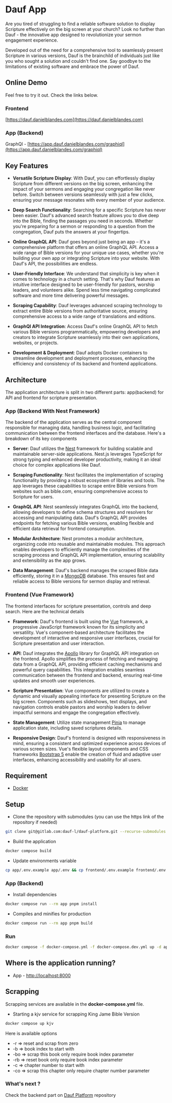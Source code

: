 # Dauf App

Are you tired of struggling to find a reliable software solution to display Scripture effectively on the big screen at
your church? Look no further than Dauf - the innovative app designed to revolutionize your sermon engagement experience.

Developed out of the need for a comprehensive tool to seamlessly present Scripture in various versions, Dauf is the
brainchild of individuals just like you who sought a solution and couldn't find one. Say goodbye to the limitations of
existing software and embrace the power of Dauf.

## Online Demo

Feel free to try it out. Check the links below.

### Frontend

[https://dauf.danielblandes.com](https://dauf.danielblandes.com)

### App (Backend)

GraphQl - [https://app.dauf.danielblandes.com/graphiql](https://app.dauf.danielblandes.com/graphiql)

## Key Features

- **Versatile Scripture Display**: With Dauf, you can effortlessly display Scripture from different versions on the big
  screen, enhancing the impact of your sermons and engaging your congregation like never before. Switch between versions
  seamlessly with just a few clicks, ensuring your message resonates with every member of your audience.

- **Deep Search Functionality**: Searching for a specific Scripture has never been easier. Dauf's advanced search
  feature
  allows you to dive deep into the Bible, finding the passages you need in seconds. Whether you're preparing for a
  sermon
  or responding to a question from the congregation, Dauf puts the answers at your fingertips.

- **Online GraphQL API**: Dauf goes beyond just being an app – it's a comprehensive platform that offers an online
  GraphQL
  API. Access a wide range of Bible versions for your unique use cases, whether you're building your own app or
  integrating Scripture into your website. With Dauf's API, the possibilities are endless.

- **User-Friendly Interface**: We understand that simplicity is key when it comes to technology in a church setting.
  That's
  why Dauf features an intuitive interface designed to be user-friendly for pastors, worship leaders, and volunteers
  alike. Spend less time navigating complicated software and more time delivering powerful messages.

- **Scraping Capability**: Dauf leverages advanced scraping technology to extract entire Bible versions from
  authoritative
  source, ensuring comprehensive access to a wide range of translations and editions.

- **GraphQl API Integration**: Access Dauf's online GraphQL API to fetch various Bible versions programmatically,
  empowering
  developers and creators to integrate Scripture seamlessly into their own applications, websites, or projects.

- **Development & Deployment**: Dauf adopts Docker containers to streamline development and deployment processes,
  enhancing the efficiency and consistency of its backend and frontend applications.

## Architecture

The application architecture is split in two different parts: app(backend) for API and frontend for scripture
presentation.

### App (Backend With Nest Framework)

The backend of the application serves as the central component responsible for managing data, handling business logic,
and facilitating communication between the frontend interfaces and the database. Here's a breakdown of its key
components

- **Server**: Dauf utilizes the [Nest](https://docs.nestjs.com) framework for building scalable and maintainable
  server-side applications.
  Nest.js leverages TypeScript for strong typing and enhanced developer productivity, making it an ideal choice for
  complex applications like Dauf.

- **Scraping Functionality**: Nest facilitates the implementation of scraping functionality by providing a robust
  ecosystem
  of libraries and tools. The app leverages these capabilities to scrape entire Bible versions from websites such as
  bible.com, ensuring comprehensive access to Scripture for users.

- **GraphQL API**: Nest seamlessly integrates GraphQL into the backend, allowing developers to define schema structures
  and
  resolvers for accessing and manipulating data. Dauf's GraphQL API provides endpoints for fetching various Bible
  versions, enabling flexible and efficient data retrieval for frontend consumption.

- **Modular Architecture**: Nest promotes a modular architecture, organizing code into reusable and maintainable
  modules.
  This approach enables developers to efficiently manage the complexities of the scraping process and GraphQL API
  implementation, ensuring scalability and extensibility as the app grows.

- **Data Management**: Dauf's backend manages the scraped Bible data efficiently, storing it in
  a [MongoDB](https://www.mongodb.com/docs/drivers/node/current) database. This
  ensures fast and reliable access to Bible versions for sermon display and retrieval.

### Frontend (Vue Framework)

The frontend interfaces for scripture presentation, controls and deep search. Here are the technical details

- **Framework**: Dauf's frontend is built using the [Vue](https://v2.vuejs.org/) framework, a progressive JavaScript
  framework known for its
  simplicity and versatility. Vue's component-based architecture facilitates the development of interactive and
  responsive
  user interfaces, crucial for Scripture presentation and user interaction.

- **API**: Dauf integrates the [Apollo](https://apollo.vuejs.org) library for GraphQL API integration on the frontend.
  Apollo simplifies the process
  of fetching and managing data from a GraphQL API, providing efficient caching mechanisms and powerful query
  capabilities. This integration enables seamless communication between the frontend and backend, ensuring real-time
  updates and smooth user experiences.

- **Scripture Presentation**: Vue components are utilized to create a dynamic and visually appealing interface for
  presenting Scripture on the big screen. Components such as slideshows, text displays, and navigation controls enable
  pastors and worship leaders to deliver impactful sermons and engage the congregation effectively.

- **State Management**: Utilize state management [Pinia](https://pinia.vuejs.org) to manage application state, including
  saved scriptures details.

- **Responsive Design**: Dauf's frontend is designed with responsiveness in mind, ensuring a consistent and optimized
  experience across devices of various screen sizes. Vue's flexible layout components and CSS
  frameworks [Bootstrap 5](https://getbootstrap.com/docs/5.0/getting-started/introduction)
  enable the creation of fluid and adaptive user interfaces, enhancing accessibility and usability for all users.

## Requirement

- [Docker](https://docs.docker.com/install)

## Setup

- Clone the repository with submodules (you can use the https link of the repository if needed)

```bash
git clone git@gitlab.com:dauf-l/dauf-platform.git --recurse-submodules
```

- Build the application

```bash
docker compose build
```

- Update environments variable

```bash
cp app/.env.example app/.env && cp frontend/.env.example frontend/.env
```

### App (Backend)

- Install dependencies

```bash
docker compose run --rm app pnpm install
```

- Compiles and minifies for production

```bash
docker compose run --rm app pnpm build
```

### Run

```bash
docker compose -f docker-compose.yml -f docker-compose.dev.yml up -d app
```

## Where is the application running?

- App - [http://localhost:8000](http://localhost:8000)

## Scrapping

Scrapping services are available in the **docker-compose.yml** file.

- Starting a kjv service for scrapping King Jame Bible Version

```bash
docker compose up kjv
```

Here is available options

- -r => reset and scrap from zero
- -b => book index to start with
- -bo => scrap this book only require book index parameter
- -rb => reset book only require book index parameter
- -c => chapter number to start with
- -co => scrap this chapter only require chapter number parameter

### What's next ?

Check the backend part on [Dauf Platform](https://gitlab.com/dauf-l/dauf-platform) repository